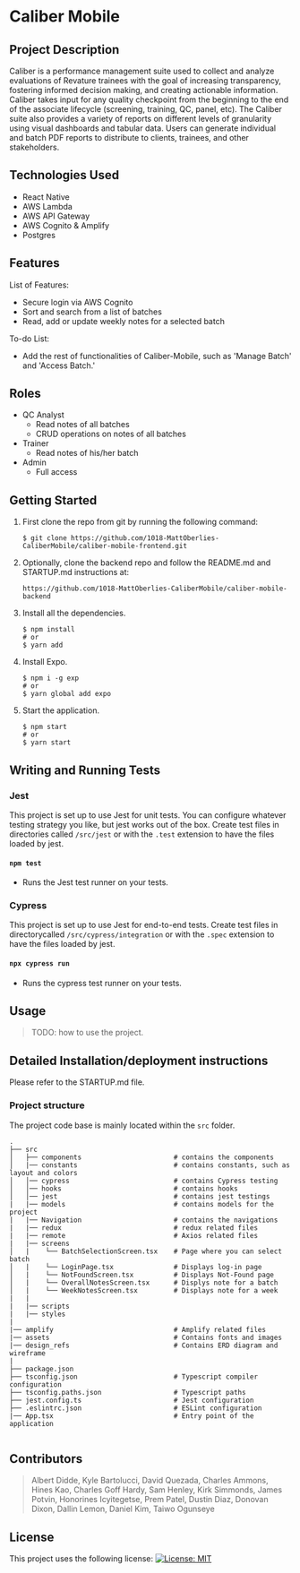 # Caliber Mobile

## Project Description

Caliber is a performance management suite used to collect and analyze evaluations of Revature trainees with the goal of increasing transparency, fostering informed decision making, and creating actionable information. Caliber takes input for any quality checkpoint from the beginning to the end of the associate lifecycle (screening, training, QC, panel, etc). The Caliber suite also provides a variety of reports on different levels of granularity using visual dashboards and tabular data. Users can generate individual and batch PDF reports to distribute to clients, trainees, and other stakeholders.

## Technologies Used

* React Native
* AWS Lambda 
* AWS API Gateway 
* AWS Cognito & Amplify
* Postgres 

## Features

List of Features:
* Secure login via AWS Cognito
* Sort and search from a list of batches
* Read, add or update weekly notes for a selected batch

To-do List:
* Add the rest of functionalities of Caliber-Mobile, such as 'Manage Batch' and 'Access Batch.'

## Roles

* QC Analyst
    * Read notes of all batches
    * CRUD operations on notes of all batches 
* Trainer
    * Read notes of his/her batch
* Admin
    * Full access

## Getting Started
   
1. First clone the repo from git by running the following command:
    ```
    $ git clone https://github.com/1018-MattOberlies-CaliberMobile/caliber-mobile-frontend.git
    ```
2. Optionally, clone the backend repo and follow the README.md and STARTUP.md instructions at: 
    ```
    https://github.com/1018-MattOberlies-CaliberMobile/caliber-mobile-backend
    ```

3. Install all the dependencies. 
    ```
    $ npm install
    # or
    $ yarn add 
    ```
4. Install Expo.
    ```
    $ npm i -g exp
    # or
    $ yarn global add expo 
    ```
5. Start the application.
    ```
    $ npm start
    # or
    $ yarn start
    ```

## Writing and Running Tests

### Jest

This project is set up to use Jest for unit tests. You can configure whatever testing strategy you like, but jest works out of the box. Create test files in directories called `/src/jest` or with the `.test` extension to have the files loaded by jest.

#### `npm test`

* Runs the Jest test runner on your tests.

### Cypress

This project is set up to use Jest for end-to-end tests. Create test files in directorycalled `/src/cypress/integration` or with the `.spec` extension to have the files loaded by jest.

#### `npx cypress run`

* Runs the cypress test runner on your tests.

## Usage

> TODO: how to use the project.

## Detailed Installation/deployment instructions

Please refer to the STARTUP.md file.


### Project structure

The project code base is mainly located within the `src` folder.

```
.
├── src
│   ├── components                       # contains the components 
│   |── constants                        # contains constants, such as layout and colors 
│   │── cypress                          # contains Cypress testing
│   │── hooks                            # contains hooks
│   │── jest                             # contains jest testings
|   |── models                           # contains models for the project
|   |── Navigation                       # contains the navigations 
|   |── redux                            # redux related files
|   |── remote                           # Axios related files
|   |── screens
│   |    └── BatchSelectionScreen.tsx    # Page where you can select batch
│   |    └── LoginPage.tsx               # Displays log-in page
│   |    └── NotFoundScreen.tsx          # Displays Not-Found page
│   |    └── OverallNotesScreen.tsx      # Displys note for a batch
│   |    └── WeekNotesScreen.tsx         # Displays note for a week
|   |
|   |── scripts
|   |── styles 
|
|── amplify                              # Amplify related files
|── assets                               # Contains fonts and images
|── design_refs                          # Contains ERD diagram and wireframe
|    
├── package.json
├── tsconfig.json                        # Typescript compiler configuration
├── tsconfig.paths.json                  # Typescript paths
├── jest.config.ts                       # Jest configuration
├── .eslintrc.json                       # ESLint configuration
|── App.tsx                              # Entry point of the application


```

## Contributors

> Albert Didde, Kyle Bartolucci, David Quezada, Charles Ammons, Hines Kao, Charles Goff Hardy, Sam Henley, Kirk Simmonds, James Potvin, Honorines Icyitegetse, Prem Patel, Dustin Diaz, Donovan Dixon, Dallin Lemon, Daniel Kim, Taiwo Ogunseye

## License

This project uses the following license: [![License: MIT](https://img.shields.io/badge/License-MIT-yellow.svg)](https://opensource.org/licenses/MIT)

